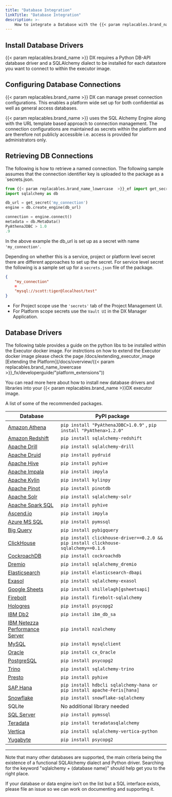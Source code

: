 ```yaml
---
title: "Database Integration"
linkTitle: "Database Integration"
description: >-
    How to integrate a Database with the {{< param replacables.brand_name  >}} Platform.
---
```


## Install Database Drivers

{{< param replacables.brand_name  >}} DX requires a Python DB-API database driver and a SQLAlchemy dialect to be installed for each datastore you want
to connect to within the executor image.

## Configuring Database Connections

{{< param replacables.brand_name  >}} DX can manage preset connection configurations. This enables a platform wide set up for both confidential as well
as general access databases.

{{< param replacables.brand_name  >}} uses the SQL Alchemy Engine along with the URL template based approach to connection management. The connection
configurations are maintained as secrets within the platform and are therefore not publicly accessible i.e. access is
provided for administrators only.

## Retrieving DB Connections

The following is how to retrieve a named connection. The following sample assumes that the connection identifier key is
uploaded to the package as a `secrets.json.

```python
from {{< param replacables.brand_name_lowercase  >}}_ef import get_secret
import sqlalchemy as db

db_url = get_secret('my_connection')
engine = db.create_engine(db_url)

connection = engine.connect()
metadata = db.MetaData()
PyAthenaJDBC > 1.0
.9

```

In the above example the db_url is set up as a secret with name `'my_connection'`.

Depending on whether this is a service, project or platform level secret there are different approaches to set up the
secret. For service level secret the following is a sample set up for a `secrets.json` file of the package.

```json
{
    "my_connection"
    =
    "mysql://scott:tiger@localhost/test"
}
```

* For Project scope use the `'secrets'` tab of the Project Management UI.
* For Platform scope secrets use the `Vault UI` in the DX Manager Application.

## Database Drivers

The following table provides a guide on the python libs to be installed within the Executor docker image. For
instrctions on how to extend the Executor docker image please check the page
/docs/extending_executor_image [Extending the Platform](/docs/overview/{{< param replacables.brand_name_lowercase  >}}_fx/developerguide/"platform_extensions"))

You can read more here about how to install new database drivers and libraries into your {{< param replacables.brand_name  >}}DX executor image.

A list of some of the recommended packages.

| Database                                                                              | PyPI package                                                                       |
|---------------------------------------------------------------------------------------|------------------------------------------------------------------------------------|
| [Amazon Athena](/docs/integrations/database_guide/databases/athena)                   | `pip install "PyAthenaJDBC>1.0.9"` , `pip install "PyAthena>1.2.0"`                |
| [Amazon Redshift](/docs/integrations/database_guide/databases/redshift)               | `pip install sqlalchemy-redshift`                                                  |
| [Apache Drill](/docs/integrations/database_guide/databases/drill)                     | `pip install sqlalchemy-drill`                                                     |
| [Apache Druid](/docs/integrations/database_guide/databases/druid)                     | `pip install pydruid`                                                              |
| [Apache Hive](/docs/integrations/database_guide/databases/hive)                       | `pip install pyhive`                                                               |
| [Apache Impala](/docs/integrations/database_guide/databases/impala)                   | `pip install impyla`                                                               |
| [Apache Kylin](/docs/integrations/database_guide/databases/kylin)                     | `pip install kylinpy`                                                              |
| [Apache Pinot](/docs/integrations/database_guide/databases/pinot)                     | `pip install pinotdb`                                                              |
| [Apache Solr](/docs/integrations/database_guide/databases/solr)                       | `pip install sqlalchemy-solr`                                                      |
| [Apache Spark SQL](/docs/integrations/database_guide/databases/spark-sql)             | `pip install pyhive`                                                               |
| [Ascend.io](/docs/integrations/database_guide/databases/ascend)                       | `pip install impyla`                                                               |
| [Azure MS SQL](/docs/integrations/database_guide/databases/sql-server)                | `pip install pymssql`                                                              |
| [Big Query](/docs/integrations/database_guide/databases/bigquery)                     | `pip install pybigquery`                                                           |
| [ClickHouse](/docs/integrations/database_guide/databases/clickhouse)                  | `pip install clickhouse-driver==0.2.0 && pip install clickhouse-sqlalchemy==0.1.6` |
| [CockroachDB](/docs/integrations/database_guide/databases/cockroachdb)                | `pip install cockroachdb`                                                          |
| [Dremio](/docs/integrations/database_guide/databases/dremio)                          | `pip install sqlalchemy_dremio`                                                    |
| [Elasticsearch](/docs/integrations/database_guide/databases/elasticsearch)            | `pip install elasticsearch-dbapi`                                                  |
| [Exasol](/docs/integrations/database_guide/databases/exasol)                          | `pip install sqlalchemy-exasol`                                                    |
| [Google Sheets](/docs/integrations/database_guide/databases/google-sheets)            | `pip install shillelagh[gsheetsapi]`                                               |
| [Firebolt](/docs/integrations/database_guide/databases/firebolt)                      | `pip install firebolt-sqlalchemy`                                                  |
| [Hologres](/docs/integrations/database_guide/databases/hologres)                      | `pip install psycopg2`                                                             |
| [IBM Db2](/docs/integrations/database_guide/databases/ibm-db2)                        | `pip install ibm_db_sa`                                                            |
| [IBM Netezza Performance Server](/docs/integrations/database_guide/databases/netezza) | `pip install nzalchemy`                                                            |
| [MySQL](/docs/integrations/database_guide/databases/mysql)                            | `pip install mysqlclient`                                                          |
| [Oracle](/docs/integrations/database_guide/databases/oracle)                          | `pip install cx_Oracle`                                                            |
| [PostgreSQL](/docs/integrations/database_guide/databases/postgres)                    | `pip install psycopg2`                                                             |
| [Trino](/docs/integrations/database_guide/databases/trino)                            | `pip install sqlalchemy-trino`                                                     |
| [Presto](/docs/integrations/database_guide/databases/presto)                          | `pip install pyhive`                                                               |
| [SAP Hana](/docs/integrations/database_guide/databases/hana)                          | `pip install hdbcli sqlalchemy-hana or pip install apache-Feris[hana]`             |
| [Snowflake](/docs/integrations/database_guide/databases/snowflake)                    | `pip install snowflake-sqlalchemy`                                                 |
| SQLite                                                                                | No additional library needed                                                       |
| [SQL Server](/docs/integrations/database_guide/databases/sql-server)                  | `pip install pymssql`                                                              |
| [Teradata](/docs/integrations/database_guide/databases/teradata)                      | `pip install teradatasqlalchemy`                                                   |
| [Vertica](/docs/integrations/database_guide/databases/vertica)                        | `pip install sqlalchemy-vertica-python`                                            |
| [Yugabyte](/docs/integrations/database_guide/databases/yugabytedb)                    | `pip install psycopg2`                                                             |

------

Note that many other databases are supported, the main criteria being the existence of a functional SQLAlchemy dialect and Python driver. Searching for the keyword "sqlalchemy + (database name)" should help get you to the right place.

If your database or data engine isn't on the list but a SQL interface exists, please file an issue so we can work on documenting and supporting it.











